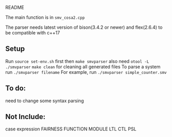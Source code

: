 README

The main function is in `smv_cosa2.cpp` 

The parser needs latest version of bison(3.4.2 or newer) and flex(2.6.4) to be compatible with c++17

## Setup
Run `source set-env.sh` first then `make smvparser`
also need `otool -L ./smvparser`
`make clean` for cleaning all generated files
To parse a system run `./smvparser filename`
For example, run `./smvparser simple_counter.smv` 

## To do:
need to change some syntax parsing

## Not Include:
case expression
FAIRNESS
FUNCTION
MODULE
LTL
CTL 
PSL



